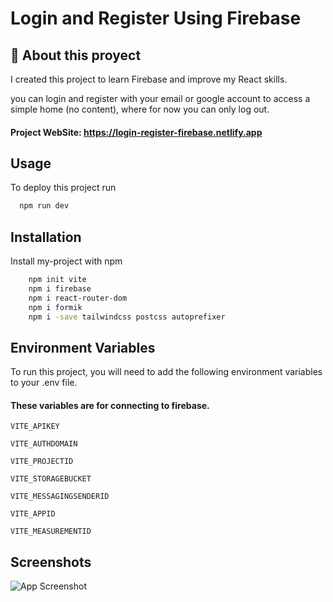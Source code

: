 
# Login and Register Using Firebase

## 🚀 About this proyect
I created this project to learn Firebase and improve my React skills.

you can login and register with your email or google account to access a simple home (no content), where for now you can only log out.

#### Project WebSite: https://login-register-firebase.netlify.app

## Usage

To deploy this project run

```bash
  npm run dev
```

## Installation

Install my-project with npm

```bash
    npm init vite
    npm i firebase
    npm i react-router-dom
    npm i formik
    npm i -save tailwindcss postcss autoprefixer
```
    
## Environment Variables

To run this project, you will need to add the following environment variables to your .env file.

#### These variables are for connecting to firebase.

`VITE_APIKEY`

`VITE_AUTHDOMAIN`

`VITE_PROJECTID`

`VITE_STORAGEBUCKET`

`VITE_MESSAGINGSENDERID`

`VITE_APPID`

`VITE_MEASUREMENTID`




## Screenshots

![App Screenshot](https://via.placeholder.com/468x300?text=App+Screenshot+Here)